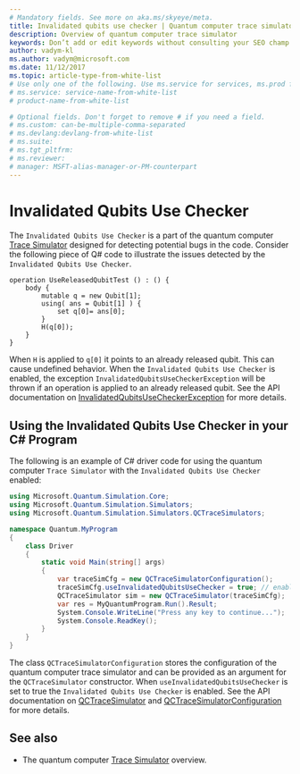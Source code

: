 ```yaml
---
# Mandatory fields. See more on aka.ms/skyeye/meta.
title: Invalidated qubits use checker | Quantum computer trace simulator | Microsoft Docs 
description: Overview of quantum computer trace simulator 
keywords: Don’t add or edit keywords without consulting your SEO champ. 
author: vadym-kl
ms.author: vadym@microsoft.com 
ms.date: 11/12/2017 
ms.topic: article-type-from-white-list 
# Use only one of the following. Use ms.service for services, ms.prod for on-prem. Remove the # before the relevant field. 
# ms.service: service-name-from-white-list
# product-name-from-white-list

# Optional fields. Don't forget to remove # if you need a field.
# ms.custom: can-be-multiple-comma-separated
# ms.devlang:devlang-from-white-list
# ms.suite: 
# ms.tgt_pltfrm:
# ms.reviewer:
# manager: MSFT-alias-manager-or-PM-counterpart
---
```


# Invalidated Qubits Use Checker

The `Invalidated Qubits Use Checker` is a part of the quantum computer [Trace
Simulator](quantum-computer-trace-simulator-1.md) designed for detecting
potential bugs in the code. Consider the following piece of Q# code to
illustrate the issues detected by the `Invalidated Qubits Use Checker`.

```qsharp
operation UseReleasedQubitTest () : () {
    body {
        mutable q = new Qubit[1];
        using( ans = Qubit[1] ) {
            set q[0]= ans[0];
        }
        H(q[0]);
    }
}
```

When `H` is applied to `q[0]` it points to an already released qubit. This can cause undefined behavior. When the `Invalidated Qubits Use Checker` is enabled, the exception `InvalidatedQubitsUseCheckerException` will be thrown if an operation is applied to an already released qubit. See the API documentation on [InvalidatedQubitsUseCheckerException](https://review.docs.microsoft.com/en-us/dotnet/api/Microsoft.Quantum.Simulation.Simulators.QCTraceSimulators.InvalidatedQubitsUseCheckerException?view=qsharp-preview&branch=master) for more details.

## Using the Invalidated Qubits Use Checker in your C# Program

The following is an example of C# driver code for using the quantum computer `Trace
Simulator` with the `Invalidated Qubits Use Checker` enabled: 

```csharp
using Microsoft.Quantum.Simulation.Core;
using Microsoft.Quantum.Simulation.Simulators;
using Microsoft.Quantum.Simulation.Simulators.QCTraceSimulators;

namespace Quantum.MyProgram
{
    class Driver
    {
        static void Main(string[] args)
        {
            var traceSimCfg = new QCTraceSimulatorConfiguration();
            traceSimCfg.useInvalidatedQubitsUseChecker = true; // enables useInvalidatedQubitsUseChecker
            QCTraceSimulator sim = new QCTraceSimulator(traceSimCfg);
            var res = MyQuantumProgram.Run().Result;
            System.Console.WriteLine("Press any key to continue...");
            System.Console.ReadKey();
        }
    }
}
```

The class `QCTraceSimulatorConfiguration` stores the configuration of the quantum
computer trace simulator and can be provided as an argument for
the `QCTraceSimulator` constructor. When `useInvalidatedQubitsUseChecker` is set to true
the `Invalidated Qubits Use Checker` is enabled. See the API documentation on [QCTraceSimulator](https://review.docs.microsoft.com/en-us/dotnet/api/Microsoft.Quantum.Simulation.Simulators.QCTraceSimulators.QCTraceSimulator?view=qsharp-preview&branch=master) and [QCTraceSimulatorConfiguration](https://review.docs.microsoft.com/en-us/dotnet/api/Microsoft.Quantum.Simulation.Simulators.QCTraceSimulators.QCTraceSimulatorConfiguration?view=qsharp-preview&branch=master) for more details.

## See also ##

- The quantum computer [Trace Simulator](./quantum-computer-trace-simulator-1.md) overview.

